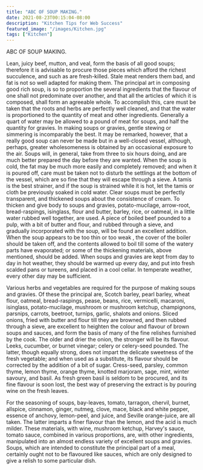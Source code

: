 ```yaml
---
title: "ABC OF SOUP MAKING."
date: 2021-08-23T00:15:04-08:00
description: "Kitchen Tips for Web Success"
featured_image: "/images/Kitchen.jpg"
tags: ["Kitchen"]
---
```


ABC OF SOUP MAKING. 

Lean, juicy beef, mutton, and veal, form the basis of all good soups; therefore it is advisable to procure those pieces which afford the richest succulence, and such as are fresh-killed. Stale meat renders them bad, and fat is not so well adapted for making them. The principal art in composing good rich soup, is so to proportion the several ingredients that the flavour of one shall not predominate over another, and that all the articles of which it is composed, shall form an agreeable whole. To accomplish this, care must be taken that the roots and herbs are perfectly well cleaned, and that the water is proportioned to the quantity of meat and other ingredients. Generally a quart of water may be allowed to a pound of meat for soups, and half the quantity for gravies. In making soups or gravies, gentle stewing or simmering is incomparably the best. It may be remarked, however, that a really good soup can never be made but in a well-closed vessel, although, perhaps, greater wholesomeness is obtained by an occasional exposure to the air. Soups will, in general, take from three to six hours doing, and are much better prepared the day before they are wanted. When the soup is cold, the fat may be much more easily and completely removed; and when it is poured off, care must be taken not to disturb the settlings at the bottom of the vessel, which are so fine that they will escape through a sieve. A tamis is the best strainer, and if the soup is strained while it is hot, let the tamis or cloth be previously soaked in cold water. Clear soups must be perfectly transparent, and thickened soups about the consistence of cream. To thicken and give body to soups and gravies, potato-mucilage, arrow-root, bread-raspings, isinglass, flour and butter, barley, rice, or oatmeal, in a little water rubbed well together, are used. A piece of boiled beef pounded to a pulp, with a bit of butter and flour, and rubbed through a sieve, and gradually incorporated with the soup, will be found an excellent addition. When the soup appears to be  too thin  or  too weak , the cover of the boiler should be taken off, and the contents allowed to boil till some of the watery parts have evaporated; or some of the thickening materials, above mentioned, should be added. When soups and gravies are kept from day to day in hot weather, they should be warmed up every day, and put into fresh scalded pans or tureens, and placed in a cool cellar. In temperate weather, every other day may be sufficient. 

Various herbs and vegetables are required for the purpose of making soups and gravies. Of these the principal are, Scotch barley, pearl barley, wheat flour, oatmeal, bread-raspings, pease, beans, rice, vermicelli, macaroni, isinglass, potato-mucilage, mushroom or mushroom ketchup, champignons, parsnips, carrots, beetroot, turnips, garlic, shalots and onions. Sliced onions, fried with butter and flour till they are browned, and then rubbed through a sieve, are excellent to heighten the colour and flavour of brown soups and sauces, and form the basis of many of the fine relishes furnished by the cook. The older and drier the onion, the stronger will be its flavour. Leeks, cucumber, or burnet vinegar; celery or celery-seed pounded. The latter, though equally strong, does not impart the delicate sweetness of the fresh vegetable; and when used as a substitute, its flavour should be corrected by the addition of a bit of sugar. Cress-seed, parsley, common thyme, lemon thyme, orange thyme, knotted marjoram, sage, mint, winter savoury, and basil. As fresh green basil is seldom to be procured, and its fine flavour is soon lost, the best way of preserving the extract is by pouring wine on the fresh leaves. 

For the seasoning of soups, bay-leaves, tomato, tarragon, chervil, burnet, allspice, cinnamon, ginger, nutmeg, clove, mace, black and white pepper, essence of anchovy, lemon-peel, and juice, and Seville orange-juice, are all taken. The latter imparts a finer flavour than the lemon, and the acid is much milder. These materials, with wine, mushroom ketchup, Harvey's sauce, tomato sauce, combined in various proportions, are, with other ingredients, manipulated into an almost endless variety of excellent soups and gravies. Soups, which are intended to constitute the principal part of a meal, certainly ought not to be flavoured like sauces, which are only designed to give a relish to some particular dish.

